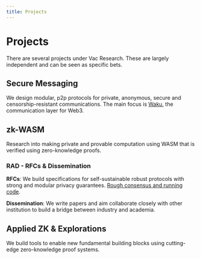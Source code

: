 ```yaml
---
title: Projects
---
```


# Projects

There are several projects under Vac Research.
These are largely independent and can be seen as specific bets.

## Secure Messaging

We design modular, p2p protocols for private, anonymous, secure and censorship-resistant communications. The main focus is [Waku](https://waku.org), the communication layer for Web3.

## zk-WASM

Research into making private and provable computation using WASM that is verified using zero-knowledge proofs.

### RAD - RFCs & Dissemination

**RFCs**: We build specifications for self-sustainable robust protocols with strong and modular privacy guarantees. [Rough consensus and running code](https://www.ietf.org/about/participate/tao/).

**Dissemination**: We write papers and aim collaborate closely with other
institution to build a bridge between industry and academia.

## Applied ZK & Explorations

We build tools to enable new fundamental building blocks using cutting-edge zero-knowledge proof systems.
